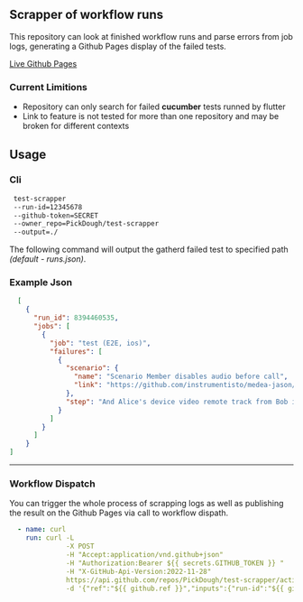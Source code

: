## Scrapper of workflow runs
This repository can look at finished workflow runs and parse errors from job logs, generating a Github Pages display of the failed tests.

[Live Github Pages](https://pickdough.github.io/test-scrapper/)

### Current Limitions 
* Repository can only search for failed **cucumber** tests runned by flutter
* Link to feature is not tested for more than one repository and may be broken for different contexts
  
## Usage
### Cli
 ```bash
  test-scrapper 
  --run-id=12345678
  --github-token=SECRET
  --owner_repo=PickDough/test-scrapper
  --output=./
```
The following command will output the gatherd failed test to specified path *(default - runs.json)*.
### Example Json
```json
  [
    {
      "run_id": 8394460535,
      "jobs": [
        {
          "job": "test (E2E, ios)",
          "failures": [
            {
              "scenario": {
                "name": "Scenario Member disables audio before call",
                "link": "https://github.com/instrumentisto/medea-jason/blob/master/e2e/tests/features/media_disable.feature"
              },
              "step": "And Alice's device video remote track from Bob is enabled # :0 took 30001"
            }
          ]
        }
      ]
    }
]
```
---
### Workflow Dispatch
You can trigger the whole process of scrapping logs as well as publishing the result on the Github Pages via call to workflow dispath.

```yml
  - name: curl
    run: curl -L 
              -X POST 
              -H "Accept:application/vnd.github+json"
              -H "Authorization:Bearer ${{ secrets.GITHUB_TOKEN }} " 
              -H "X-GitHub-Api-Version:2022-11-28" 
              https://api.github.com/repos/PickDough/test-scrapper/actions/workflows/post-rust.yml/dispatches 
              -d '{"ref":"${{ github.ref }}","inputs":{"run-id":"${{ github.run_id }}"}}'
```
